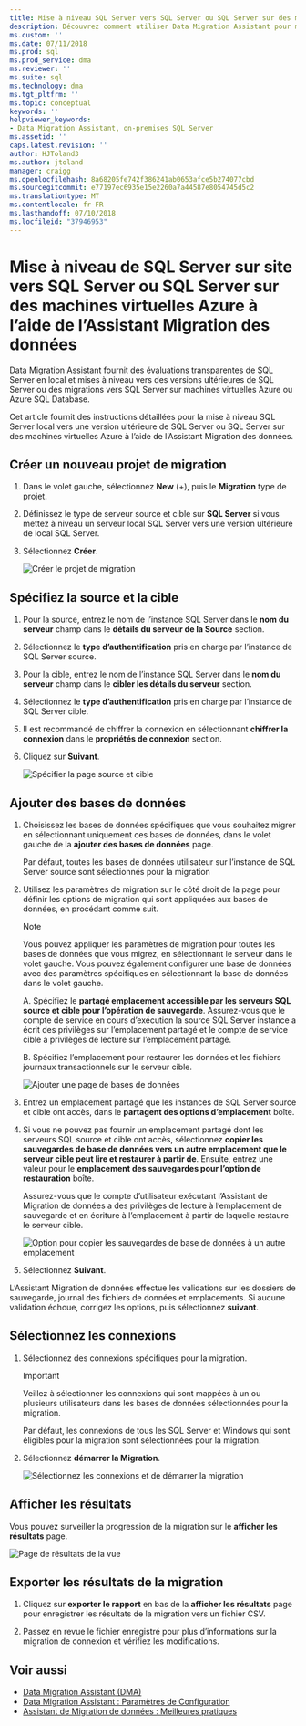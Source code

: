 ```yaml
---
title: Mise à niveau SQL Server vers SQL Server ou SQL Server sur des machines virtuelles Azure à l’aide de l’Assistant Migration des données sur site | Microsoft Docs
description: Découvrez comment utiliser Data Migration Assistant pour mettre à niveau un serveur local SQL Server vers une version ultérieure de SQL Server ou SQL Server sur des machines virtuelles Azure
ms.custom: ''
ms.date: 07/11/2018
ms.prod: sql
ms.prod_service: dma
ms.reviewer: ''
ms.suite: sql
ms.technology: dma
ms.tgt_pltfrm: ''
ms.topic: conceptual
keywords: ''
helpviewer_keywords:
- Data Migration Assistant, on-premises SQL Server
ms.assetid: ''
caps.latest.revision: ''
author: HJToland3
ms.author: jtoland
manager: craigg
ms.openlocfilehash: 8a68205fe742f386241ab0653afce5b274077cbd
ms.sourcegitcommit: e77197ec6935e15e2260a7a44587e8054745d5c2
ms.translationtype: MT
ms.contentlocale: fr-FR
ms.lasthandoff: 07/10/2018
ms.locfileid: "37946953"
---
```

# <a name="upgrade-on-premises-sql-server-to-sql-server-or-sql-server-on-azure-vms-using-the-data-migration-assistant"></a>Mise à niveau de SQL Server sur site vers SQL Server ou SQL Server sur des machines virtuelles Azure à l’aide de l’Assistant Migration des données

Data Migration Assistant fournit des évaluations transparentes de SQL Server en local et mises à niveau vers des versions ultérieures de SQL Server ou des migrations vers SQL Server sur machines virtuelles Azure ou Azure SQL Database.

Cet article fournit des instructions détaillées pour la mise à niveau SQL Server local vers une version ultérieure de SQL Server ou SQL Server sur des machines virtuelles Azure à l’aide de l’Assistant Migration des données.   

## <a name="create-a-new-migration-project"></a>Créer un nouveau projet de migration

1. Dans le volet gauche, sélectionnez **New** (+), puis le **Migration** type de projet.

2. Définissez le type de serveur source et cible sur **SQL Server** si vous mettez à niveau un serveur local SQL Server vers une version ultérieure de local SQL Server.

3. Sélectionnez **Créer**.

   ![Créer le projet de migration](../dma/media/NewCreate.png)

## <a name="specify-the-source-and-target"></a>Spécifiez la source et la cible

1. Pour la source, entrez le nom de l’instance SQL Server dans le **nom du serveur** champ dans le **détails du serveur de la Source** section. 

2. Sélectionnez le **type d’authentification** pris en charge par l’instance de SQL Server source.

3. Pour la cible, entrez le nom de l’instance SQL Server dans le **nom du serveur** champ dans le **cibler les détails du serveur** section. 

4. Sélectionnez le **type d’authentification** pris en charge par l’instance de SQL Server cible.

5. Il est recommandé de chiffrer la connexion en sélectionnant **chiffrer la connexion** dans le **propriétés de connexion** section.

6. Cliquez sur **Suivant**.

   ![Spécifier la page source et cible](../dma/media/SourceTarget.png)

## <a name="add-databases"></a>Ajouter des bases de données

1. Choisissez les bases de données spécifiques que vous souhaitez migrer en sélectionnant uniquement ces bases de données, dans le volet gauche de la **ajouter des bases de données** page.

   Par défaut, toutes les bases de données utilisateur sur l’instance de SQL Server source sont sélectionnés pour la migration

2. Utilisez les paramètres de migration sur le côté droit de la page pour définir les options de migration qui sont appliquées aux bases de données, en procédant comme suit.

   > [!NOTE]
   > Vous pouvez appliquer les paramètres de migration pour toutes les bases de données que vous migrez, en sélectionnant le serveur dans le volet gauche. Vous pouvez également configurer une base de données avec des paramètres spécifiques en sélectionnant la base de données dans le volet gauche.

    A. Spécifiez le **partagé emplacement accessible par les serveurs SQL source et cible pour l’opération de sauvegarde**. Assurez-vous que le compte de service en cours d’exécution la source SQL Server instance a écrit des privilèges sur l’emplacement partagé et le compte de service cible a privilèges de lecture sur l’emplacement partagé.

    B. Spécifiez l’emplacement pour restaurer les données et les fichiers journaux transactionnels sur le serveur cible.

    ![Ajouter une page de bases de données](../dma/media/AddDatabases.png)

3. Entrez un emplacement partagé que les instances de SQL Server source et cible ont accès, dans le **partagent des options d’emplacement** boîte.

4. Si vous ne pouvez pas fournir un emplacement partagé dont les serveurs SQL source et cible ont accès, sélectionnez **copier les sauvegardes de base de données vers un autre emplacement que le serveur cible peut lire et restaurer à partir de**. Ensuite, entrez une valeur pour le **emplacement des sauvegardes pour l’option de restauration** boîte. 

   Assurez-vous que le compte d’utilisateur exécutant l’Assistant de Migration de données a des privilèges de lecture à l’emplacement de sauvegarde et en écriture à l’emplacement à partir de laquelle restaure le serveur cible.

   ![Option pour copier les sauvegardes de base de données à un autre emplacement](../dma/media/CopyDatabaseDifferentLocation.png)

5. Sélectionnez **Suivant**.

L’Assistant Migration de données effectue les validations sur les dossiers de sauvegarde, journal des fichiers de données et emplacements. Si aucune validation échoue, corrigez les options, puis sélectionnez **suivant**.

## <a name="select-logins"></a>Sélectionnez les connexions

1. Sélectionnez des connexions spécifiques pour la migration.

   > [!IMPORTANT]
   > Veillez à sélectionner les connexions qui sont mappées à un ou plusieurs utilisateurs dans les bases de données sélectionnées pour la migration.   

   Par défaut, les connexions de tous les SQL Server et Windows qui sont éligibles pour la migration sont sélectionnées pour la migration.

2. Sélectionnez **démarrer la Migration**.

   ![Sélectionnez les connexions et de démarrer la migration](../dma/media/SelectLogins.png)

## <a name="view-results"></a>Afficher les résultats

Vous pouvez surveiller la progression de la migration sur le **afficher les résultats** page.

![Page de résultats de la vue](../dma/media/ViewResults.png)

## <a name="export-migration-results"></a>Exporter les résultats de la migration

1. Cliquez sur **exporter le rapport** en bas de la **afficher les résultats** page pour enregistrer les résultats de la migration vers un fichier CSV.

2. Passez en revue le fichier enregistré pour plus d’informations sur la migration de connexion et vérifiez les modifications.

## <a name="see-also"></a>Voir aussi

- [Data Migration Assistant (DMA)](../dma/dma-overview.md)
- [Data Migration Assistant : Paramètres de Configuration](../dma/dma-configurationsettings.md)
- [Assistant de Migration de données : Meilleures pratiques](../dma/dma-bestpractices.md)
